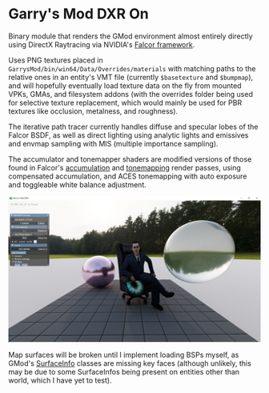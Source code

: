 # Garry's Mod DXR On

Binary module that renders the GMod environment almost entirely directly using DirectX Raytracing via NVIDIA's [Falcor framework](https://developer.nvidia.com/falcor).  

Uses PNG textures placed in `GarrysMod/bin/win64/Data/Overrides/materials` with matching paths to the relative ones in an entity's VMT file (currently `$basetexture` and `$bumpmap`), and will hopefully eventually load texture data on the fly from mounted VPKs, GMAs, and filesystem addons (with the overrides folder being used for selective texture replacement, which would mainly be used for PBR textures like occlusion, metalness, and roughness).  

The iterative path tracer currently handles diffuse and specular lobes of the Falcor BSDF, as well as direct lighting using analytic lights and emissives and envmap sampling with MIS (multiple importance sampling).  

The accumulator and tonemapper shaders are modified versions of those found in Falcor's [accumulation](https://github.com/NVIDIAGameWorks/Falcor/blob/master/Source/RenderPasses/AccumulatePass) and [tonemapping](https://github.com/NVIDIAGameWorks/Falcor/tree/master/Source/RenderPasses/ToneMapper) render passes, using compensated accumulation, and ACES tonemapping with auto exposure and toggleable white balance adjustment.  

![Example Render](https://github.com/100PXSquared/gmod-dxr/blob/master/Screenshots/ragdolls.png)  

Map surfaces will be broken until I implement loading BSPs myself, as GMod's [SurfaceInfo](https://wiki.facepunch.com/gmod/SurfaceInfo) classes are missing key faces (although unlikely, this may be due to some SurfaceInfos being present on entities other than world, which I have yet to test).
